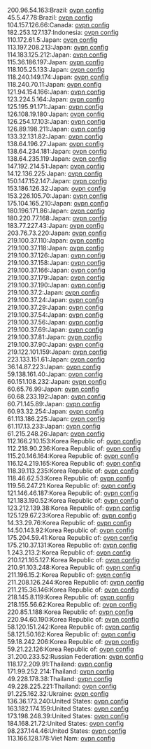 200.96.54.163:Brazil: [ovpn config](vpn/200_96_54_163.ovpn)  
45.5.47.78:Brazil: [ovpn config](vpn/45_5_47_78.ovpn)  
104.157.126.66:Canada: [ovpn config](vpn/104_157_126_66.ovpn)  
182.253.127.137:Indonesia: [ovpn config](vpn/182_253_127_137.ovpn)  
110.172.61.5:Japan: [ovpn config](vpn/110_172_61_5.ovpn)  
113.197.208.213:Japan: [ovpn config](vpn/113_197_208_213.ovpn)  
114.183.125.212:Japan: [ovpn config](vpn/114_183_125_212.ovpn)  
115.36.186.197:Japan: [ovpn config](vpn/115_36_186_197.ovpn)  
118.105.25.133:Japan: [ovpn config](vpn/118_105_25_133.ovpn)  
118.240.149.174:Japan: [ovpn config](vpn/118_240_149_174.ovpn)  
118.240.70.11:Japan: [ovpn config](vpn/118_240_70_11.ovpn)  
121.94.154.166:Japan: [ovpn config](vpn/121_94_154_166.ovpn)  
123.224.5.164:Japan: [ovpn config](vpn/123_224_5_164.ovpn)  
125.195.91.171:Japan: [ovpn config](vpn/125_195_91_171.ovpn)  
126.108.19.180:Japan: [ovpn config](vpn/126_108_19_180.ovpn)  
126.254.17.103:Japan: [ovpn config](vpn/126_254_17_103.ovpn)  
126.89.198.211:Japan: [ovpn config](vpn/126_89_198_211.ovpn)  
133.32.131.82:Japan: [ovpn config](vpn/133_32_131_82.ovpn)  
138.64.196.27:Japan: [ovpn config](vpn/138_64_196_27.ovpn)  
138.64.234.181:Japan: [ovpn config](vpn/138_64_234_181.ovpn)  
138.64.235.119:Japan: [ovpn config](vpn/138_64_235_119.ovpn)  
147.192.214.51:Japan: [ovpn config](vpn/147_192_214_51.ovpn)  
14.12.136.225:Japan: [ovpn config](vpn/14_12_136_225.ovpn)  
150.147.152.147:Japan: [ovpn config](vpn/150_147_152_147.ovpn)  
153.186.126.32:Japan: [ovpn config](vpn/153_186_126_32.ovpn)  
153.226.105.70:Japan: [ovpn config](vpn/153_226_105_70.ovpn)  
175.104.165.210:Japan: [ovpn config](vpn/175_104_165_210.ovpn)  
180.196.171.86:Japan: [ovpn config](vpn/180_196_171_86.ovpn)  
180.220.77.168:Japan: [ovpn config](vpn/180_220_77_168.ovpn)  
183.77.227.43:Japan: [ovpn config](vpn/183_77_227_43.ovpn)  
203.76.73.220:Japan: [ovpn config](vpn/203_76_73_220.ovpn)  
219.100.37.110:Japan: [ovpn config](vpn/219_100_37_110.ovpn)  
219.100.37.118:Japan: [ovpn config](vpn/219_100_37_118.ovpn)  
219.100.37.126:Japan: [ovpn config](vpn/219_100_37_126.ovpn)  
219.100.37.158:Japan: [ovpn config](vpn/219_100_37_158.ovpn)  
219.100.37.166:Japan: [ovpn config](vpn/219_100_37_166.ovpn)  
219.100.37.179:Japan: [ovpn config](vpn/219_100_37_179.ovpn)  
219.100.37.190:Japan: [ovpn config](vpn/219_100_37_190.ovpn)  
219.100.37.2:Japan: [ovpn config](vpn/219_100_37_2.ovpn)  
219.100.37.24:Japan: [ovpn config](vpn/219_100_37_24.ovpn)  
219.100.37.29:Japan: [ovpn config](vpn/219_100_37_29.ovpn)  
219.100.37.54:Japan: [ovpn config](vpn/219_100_37_54.ovpn)  
219.100.37.56:Japan: [ovpn config](vpn/219_100_37_56.ovpn)  
219.100.37.69:Japan: [ovpn config](vpn/219_100_37_69.ovpn)  
219.100.37.81:Japan: [ovpn config](vpn/219_100_37_81.ovpn)  
219.100.37.90:Japan: [ovpn config](vpn/219_100_37_90.ovpn)  
219.122.101.159:Japan: [ovpn config](vpn/219_122_101_159.ovpn)  
223.133.151.61:Japan: [ovpn config](vpn/223_133_151_61.ovpn)  
36.14.87.223:Japan: [ovpn config](vpn/36_14_87_223.ovpn)  
59.138.161.40:Japan: [ovpn config](vpn/59_138_161_40.ovpn)  
60.151.108.232:Japan: [ovpn config](vpn/60_151_108_232.ovpn)  
60.65.76.99:Japan: [ovpn config](vpn/60_65_76_99.ovpn)  
60.68.233.192:Japan: [ovpn config](vpn/60_68_233_192.ovpn)  
60.71.145.89:Japan: [ovpn config](vpn/60_71_145_89.ovpn)  
60.93.32.254:Japan: [ovpn config](vpn/60_93_32_254.ovpn)  
61.113.186.225:Japan: [ovpn config](vpn/61_113_186_225.ovpn)  
61.117.13.233:Japan: [ovpn config](vpn/61_117_13_233.ovpn)  
61.215.248.26:Japan: [ovpn config](vpn/61_215_248_26.ovpn)  
112.166.210.153:Korea Republic of: [ovpn config](vpn/112_166_210_153.ovpn)  
112.218.90.236:Korea Republic of: [ovpn config](vpn/112_218_90_236.ovpn)  
115.20.146.164:Korea Republic of: [ovpn config](vpn/115_20_146_164.ovpn)  
116.124.219.165:Korea Republic of: [ovpn config](vpn/116_124_219_165.ovpn)  
118.39.113.235:Korea Republic of: [ovpn config](vpn/118_39_113_235.ovpn)  
118.46.62.53:Korea Republic of: [ovpn config](vpn/118_46_62_53.ovpn)  
119.56.247.21:Korea Republic of: [ovpn config](vpn/119_56_247_21.ovpn)  
121.146.46.187:Korea Republic of: [ovpn config](vpn/121_146_46_187.ovpn)  
121.183.190.52:Korea Republic of: [ovpn config](vpn/121_183_190_52.ovpn)  
123.212.139.38:Korea Republic of: [ovpn config](vpn/123_212_139_38.ovpn)  
125.129.67.23:Korea Republic of: [ovpn config](vpn/125_129_67_23.ovpn)  
14.33.29.76:Korea Republic of: [ovpn config](vpn/14_33_29_76.ovpn)  
14.50.143.92:Korea Republic of: [ovpn config](vpn/14_50_143_92.ovpn)  
175.204.59.41:Korea Republic of: [ovpn config](vpn/175_204_59_41.ovpn)  
175.210.37.131:Korea Republic of: [ovpn config](vpn/175_210_37_131.ovpn)  
1.243.213.2:Korea Republic of: [ovpn config](vpn/1_243_213_2.ovpn)  
210.121.165.127:Korea Republic of: [ovpn config](vpn/210_121_165_127.ovpn)  
210.91.103.248:Korea Republic of: [ovpn config](vpn/210_91_103_248.ovpn)  
211.196.15.2:Korea Republic of: [ovpn config](vpn/211_196_15_2.ovpn)  
211.208.126.244:Korea Republic of: [ovpn config](vpn/211_208_126_244.ovpn)  
211.215.36.146:Korea Republic of: [ovpn config](vpn/211_215_36_146.ovpn)  
218.145.8.119:Korea Republic of: [ovpn config](vpn/218_145_8_119.ovpn)  
218.155.56.62:Korea Republic of: [ovpn config](vpn/218_155_56_62.ovpn)  
220.85.1.188:Korea Republic of: [ovpn config](vpn/220_85_1_188.ovpn)  
220.94.60.190:Korea Republic of: [ovpn config](vpn/220_94_60_190.ovpn)  
58.120.151.242:Korea Republic of: [ovpn config](vpn/58_120_151_242.ovpn)  
58.121.50.162:Korea Republic of: [ovpn config](vpn/58_121_50_162.ovpn)  
59.18.242.206:Korea Republic of: [ovpn config](vpn/59_18_242_206.ovpn)  
59.21.22.126:Korea Republic of: [ovpn config](vpn/59_21_22_126.ovpn)  
31.200.233.52:Russian Federation: [ovpn config](vpn/31_200_233_52.ovpn)  
118.172.209.91:Thailand: [ovpn config](vpn/118_172_209_91.ovpn)  
171.99.252.214:Thailand: [ovpn config](vpn/171_99_252_214.ovpn)  
49.228.178.38:Thailand: [ovpn config](vpn/49_228_178_38.ovpn)  
49.228.225.221:Thailand: [ovpn config](vpn/49_228_225_221.ovpn)  
91.225.162.32:Ukraine: [ovpn config](vpn/91_225_162_32.ovpn)  
136.36.173.240:United States: [ovpn config](vpn/136_36_173_240.ovpn)  
163.182.174.159:United States: [ovpn config](vpn/163_182_174_159.ovpn)  
173.198.248.39:United States: [ovpn config](vpn/173_198_248_39.ovpn)  
184.168.21.72:United States: [ovpn config](vpn/184_168_21_72.ovpn)  
98.237.144.46:United States: [ovpn config](vpn/98_237_144_46.ovpn)  
113.166.128.178:Viet Nam: [ovpn config](vpn/113_166_128_178.ovpn)  
